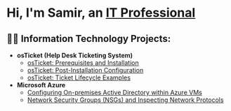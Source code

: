 <h1>Hi, I'm Samir, an <a href="https://linkedin.com/in/Samir-Williams-158b411ab">IT Professional</a></h1>

<h2>👨‍💻 Information Technology Projects:</h2>

- <b>osTicket (Help Desk Ticketing System)</b>
  - [osTicket: Prerequisites and Installation](https://github.com/samir-williams/osticket-prereqs)
  - [osTicket: Post-Installation Configuration](https://github.com/Samir-Williams/post-install-config)
  - [osTicket: Ticket Lifecycle Examples](https://github.com/Samir-Williams/ticket-lifecycle)
- <b>Microsoft Azure</b>
  - [Configuring On-premises Active Directory within Azure VMs](https://github.com/Samir-Williams/configure-ad)
  - [Network Security Groups (NSGs) and Inspecting Network Protocols](https://github.com/Samir-Williams/azure-network-protocols)





